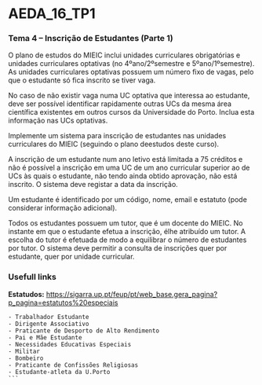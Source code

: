 # AEDA_16_TP1

### Tema 4 – Inscrição de Estudantes (Parte 1)

O plano de estudos do MIEIC inclui unidades curriculares obrigatórias e unidades curriculares optativas (no 4ºano/2ºsemestre e 5ºano/1ºsemestre). As unidades curriculares optativas possuem um número fixo de vagas, pelo que o estudante só fica inscrito se tiver vaga. 

No caso de não existir vaga numa UC optativa que interessa ao estudante, deve ser possível identificar rapidamente outras UCs da mesma área científica existentes em outros cursos da Universidade do Porto. Inclua esta informação nas UCs optativas.

Implemente um sistema para inscrição de estudantes nas unidades curriculares do MIEIC (seguindo o plano deestudos deste curso).

A inscrição de um estudante num ano letivo está limitada a 75 créditos e não é possível a inscrição em uma UC de um ano curricular superior ao de UCs às quais o estudante, não tendo ainda obtido aprovação, não está inscrito. O sistema deve registar a data da inscrição.

Um estudante é identificado por um código, nome, email e estatuto (pode considerar informação adicional).

Todos os estudantes possuem um tutor, que é um docente do MIEIC. No instante em que o estudante efetua a inscrição, é­lhe atribuído um tutor. A escolha do tutor é efetuada de modo a equilibrar o número de estudantes por tutor.
O sistema deve permitir a consulta de inscrições quer por estudante, quer por unidade curricular.


### Usefull links

**Estatudos:** https://sigarra.up.pt/feup/pt/web_base.gera_pagina?p_pagina=estatutos%20especiais

`````
- Trabalhador Estudante
- Dirigente Associativo
- Praticante de Desporto de Alto Rendimento
- Pai e Mãe Estudante
- Necessidades Educativas Especiais
- Militar
- Bombeiro
- Praticante de Confissões Religiosas
- Estudante-atleta da U.Porto
```
